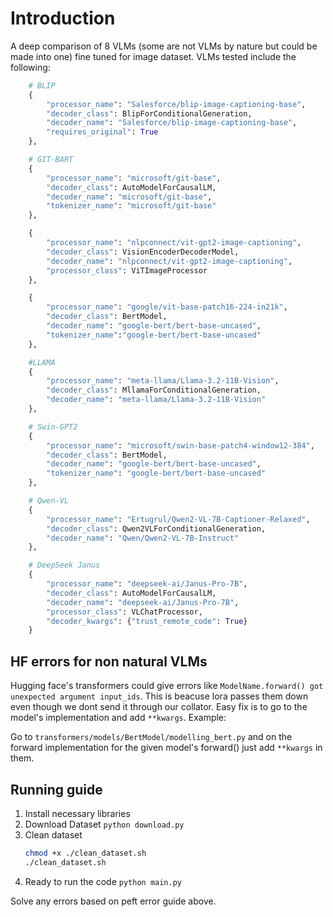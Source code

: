 # Introduction
A deep comparison of 8 VLMs (some are not VLMs by nature but could be made into one) fine tuned for image dataset. VLMs tested include the following:
```python
    # BLIP
    {
        "processor_name": "Salesforce/blip-image-captioning-base",
        "decoder_class": BlipForConditionalGeneration,
        "decoder_name": "Salesforce/blip-image-captioning-base",
        "requires_original": True
    },

    # GIT-BART
    {
        "processor_name": "microsoft/git-base",
        "decoder_class": AutoModelForCausalLM,
        "decoder_name": "microsoft/git-base",
        "tokenizer_name": "microsoft/git-base"
    },

    {
        "processor_name": "nlpconnect/vit-gpt2-image-captioning",
        "decoder_class": VisionEncoderDecoderModel,
        "decoder_name": "nlpconnect/vit-gpt2-image-captioning",
        "processor_class": ViTImageProcessor
    },

    {
        "processor_name": "google/vit-base-patch16-224-in21k",
        "decoder_class": BertModel,
        "decoder_name": "google-bert/bert-base-uncased",
        "tokenizer_name":"google-bert/bert-base-uncased"
    },

    #LLAMA 
    {
        "processor_name": "meta-llama/Llama-3.2-11B-Vision",
        "decoder_class": MllamaForConditionalGeneration,
        "decoder_name": "meta-llama/Llama-3.2-11B-Vision"
    },

    # Swin-GPT2
    {
        "processor_name": "microsoft/swin-base-patch4-window12-384",
        "decoder_class": BertModel,
        "decoder_name": "google-bert/bert-base-uncased",
        "tokenizer_name": "google-bert/bert-base-uncased"
    },

    # Qwen-VL
    {
        "processor_name": "Ertugrul/Qwen2-VL-7B-Captioner-Relaxed",
        "decoder_class": Qwen2VLForConditionalGeneration,
        "decoder_name": "Qwen/Qwen2-VL-7B-Instruct"
    },

    # DeepSeek Janus
    {
        "processor_name": "deepseek-ai/Janus-Pro-7B",
        "decoder_class": AutoModelForCausalLM,
        "decoder_name": "deepseek-ai/Janus-Pro-7B",
        "processor_class": VLChatProcessor,
        "decoder_kwargs": {"trust_remote_code": True}
    }
```

## HF errors for non natural VLMs
Hugging face's transformers could give errors like `ModelName.forward() got unexpected argument input_ids`. This is beacuse lora passes them down even though we dont send it through our collator. Easy fix is to go to the model's implementation and add `**kwargs`. Example:

Go to `transformers/models/BertModel/modelling_bert.py` and on the forward implementation for the given model's forward() just add `**kwargs` in them.

## Running guide

1. Install necessary libraries
2. Download Dataset
    `python download.py`
3. Clean dataset 
    ```bash
    chmod +x ./clean_dataset.sh
    ./clean_dataset.sh
    ```
4. Ready to run the code 
    ```python main.py```

Solve any errors based on peft error guide above.
